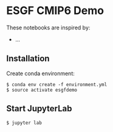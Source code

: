 # ESGF CMIP6 Demo

These notebooks are inspired by:
* ...


## Installation

Create conda environment:

    $ conda env create -f environment.yml
    $ source activate esgfdemo

## Start JupyterLab

    $ jupyter lab
